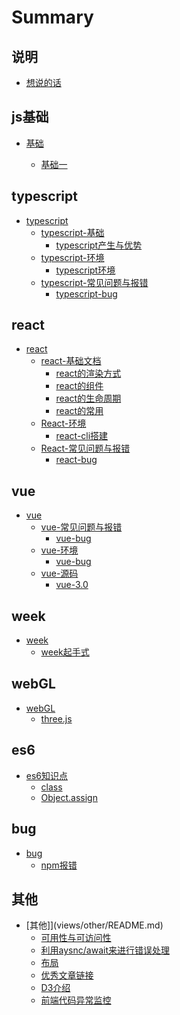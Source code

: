 <!--
 * @Author: 蒋承志
 * @Description: file content
 * @Date: 2021-02-19 14:18:23
 * @LastEditTime: 2021-02-19 16:56:37
 * @LastEditors: 蒋承志
-->

# Summary

## 说明

* [想说的话](README.md)

## js基础

* [基础](views/basis/README.md)

  * [基础一](views/basis/基础遗漏记录1.md)

## typescript

* [typescript](views/typescript/README.md)
  * [typescript-基础](views/typescript/typescript-base/doc1.md)
    * [typescript产生与优势](views/typescript/typescript-base/doc1.md)
  * [typescript-环境](views/typescript/typescript-create/doc1.md)
    * [typescript环境](views/typescript/typescript-create/doc1.md)
  * [typescript-常见问题与报错](views/typescript/typescript-bug/bug1.md)
    * [typescript-bug](views/typescript/typescript-bug/bug1.md)

## react

* [react](views/react/README.md)
  * [react-基础文档](views/react/react-doc/doc1.md)
    * [react的渲染方式](views/react/react-doc/doc1.md)
    * [react的组件](views/react/react-doc/doc2.md)
    * [react的生命周期](views/react/react-doc/doc3.md)
    * [react的常用](views/react/react-doc/doc4.md)
  * [React-环境](views/react/react-create/create-react-app.md)
    * [react-cli搭建](views/react/react-create/create-react-app.md)
  * [React-常见问题与报错](views/react/react-bug/bug1.md)
    * [react-bug](views/react/react-bug/bug1.md)

## vue

* [vue](views/vue/README.md)
  * [vue-常见问题与报错](views/vue/vue-bug/bug1.md)
    * [vue-bug](views/react/vue-bug/bug1.md)
  * [vue-环境](views/vue/vue-create/vue-cli3.0+ts.md)
    * [vue-bug](views/vue/vue-bug/vue-cli3.0+ts.md)
  * [vue-源码](views/vue/vue3.0-source-analysis/base.md)
    * [vue-3.0](views/vue/vue3.0-source-analysis/vue3.0-1.md)

## week

* [week](views/weex/README.md)
  * [week起手式](views/weex/create1.md)

## webGL

* [webGL](views/webGL/前言.md)
  * [three.js](views/webGL/three/了解定义和渲染.md)

## es6

* [es6知识点](views/es6/README.md)
  * [class](views/es6/class.md)
  * [Object.assign](views/es6/Object.assign.md)

## bug

* [bug](views/bug/README.md)
  * [npm报错](views/bug/npmerr.md)

## 其他

* [其他]](views/other/README.md)
  * [可用性与可访问性](views/other/usability.md)
  * [利用aysnc/await来进行错误处理](views/other/errorManage.md)
  * [布局](views/other/layout.md)
  * [优秀文章链接](views/other/goodArtcle.md)
  * [D3介绍](views/other/d3.md)
  * [前端代码异常监控](views/other/errorMonitoring.md)
